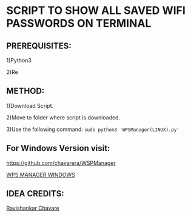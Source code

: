 # SCRIPT TO SHOW ALL SAVED WIFI PASSWORDS ON TERMINAL

## PREREQUISITES:
  1)Python3
  
  2)Re

## METHOD:
  1)Download Script.
  
  2)Move to folder where script is downloaded.
  
  3)Use the following command:
    `sudo python3 'WPSManager(LINUX).py'`

## For Windows Version visit:
  https://github.com/chavarera/WSPManager
  
  [WPS MANAGER WINDOWS](https://github.com/chavarera/WSPManager)
  
  
## IDEA CREDITS: 
  [Ravishankar Chavare](https://github.com/chavarera)
